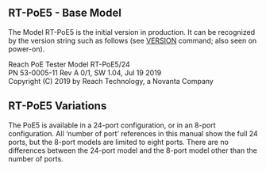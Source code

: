 RT-PoE5 - Base Model
--------------------

The Model RT-PoE5 is the initial version in production. It can be recognized
by the version string such as follows (see [VERSION](#_VERSION) command;
also seen on power-on).

Reach PoE Tester Model RT-PoE5/24<br/>
PN 53-0005-11 Rev A 0/1, SW 1.04, Jul 19 2019<br/>
Copyright (C) 2019 by Reach Technology, a Novanta Company

RT-PoE5 Variations
------------------

The PoE5 is available in a 24-port configuration, or in an 8-port configuration.
All ‘number of port’ references in this manual show the full 24 ports, but the
8-port models are limited to eight ports. There are no differences between the
24-port model and the 8-port model other than the number of ports.
